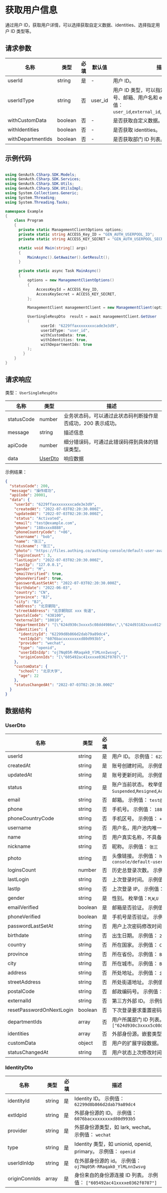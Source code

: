 # 获取用户信息

<!--
  警告⚠️：
  不要直接修改该文档，
  https://github.com/Authing/authing-docs-factory
  使用该项目进行生成
-->

<LastUpdated />

通过用户 ID，获取用户详情，可以选择获取自定义数据、identities、选择指定用户 ID 类型等。

## 请求参数

| 名称              | 类型    | 必填 | 默认值  | 描述                                                                                                                              | 示例值                     |
| ----------------- | ------- | ---- | ------- | --------------------------------------------------------------------------------------------------------------------------------- | -------------------------- |
| userId            | string  | 是   | -       | 用户 ID。                                                                                                                         | `6229ffaxxxxxxxxcade3e3d9` |
| userIdType        | string  | 否   | user_id | 用户 ID 类型，可以指定为用户 ID、手机号、邮箱、用户名和 externalId。。 枚举值：`user_id`,`external_id`,`phone`,`email`,`username` | `user_id`                  |
| withCustomData    | boolean | 否   | -       | 是否获取自定义数据。                                                                                                              | `true`                     |
| withIdentities    | boolean | 否   | -       | 是否获取 identities。                                                                                                             | `true`                     |
| withDepartmentIds | boolean | 否   | -       | 是否获取部门 ID 列表。                                                                                                            | `true`                     |

## 示例代码

```csharp

using GenAuth.CSharp.SDK.Models;
using GenAuth.CSharp.SDK.Services;
using GenAuth.CSharp.SDK.Utils;
using GenAuth.CSharp.SDK.UtilsImpl;
using System.Collections.Generic;
using System.Threading;
using System.Threading.Tasks;

namespace Example
{
    class Program
    {
      private static ManagementClientOptions options;
      private static string ACCESS_Key_ID = "GEN_AUTH_USERPOOL_ID";
      private static string ACCESS_KEY_SECRET = "GEN_AUTH_USERPOOL_SECRET";

      static void Main(string[] args)
      {
          MainAsync().GetAwaiter().GetResult();
      }

      private static async Task MainAsync()
      {
          options = new ManagementClientOptions()
          {
              AccessKeyId = ACCESS_Key_ID,
              AccessKeySecret = ACCESS_KEY_SECRET,
          };

          ManagementClient managementClient = new ManagementClient(options);

          UserSingleRespDto  result = await managementClient.GetUser
          (
                userId: "6229ffaxxxxxxxxcade3e3d9",
                userIdType: "user_id",
                withCustomData: true,
                withIdentities: true,
                withDepartmentIds: true
          );
        }
    }
}

```

## 请求响应

类型： `UserSingleRespDto`

| 名称       | 类型                           | 描述                                                         |
| ---------- | ------------------------------ | ------------------------------------------------------------ |
| statusCode | number                         | 业务状态码，可以通过此状态码判断操作是否成功，200 表示成功。 |
| message    | string                         | 描述信息                                                     |
| apiCode    | number                         | 细分错误码，可通过此错误码得到具体的错误类型。               |
| data       | <a href="#UserDto">UserDto</a> | 响应数据                                                     |

示例结果：

```json
{
  "statusCode": 200,
  "message": "操作成功",
  "apiCode": 20001,
  "data": {
    "userId": "6229ffaxxxxxxxxcade3e3d9",
    "createdAt": "2022-07-03T02:20:30.000Z",
    "updatedAt": "2022-07-03T02:20:30.000Z",
    "status": "Activated",
    "email": "test@example.com",
    "phone": "188xxxx8888",
    "phoneCountryCode": "+86",
    "username": "bob",
    "name": "张三",
    "nickname": "张三",
    "photo": "https://files.authing.co/authing-console/default-user-avatar.png",
    "loginsCount": 3,
    "lastLogin": "2022-07-03T02:20:30.000Z",
    "lastIp": "127.0.0.1",
    "gender": "M",
    "emailVerified": true,
    "phoneVerified": true,
    "passwordLastSetAt": "2022-07-03T02:20:30.000Z",
    "birthdate": "2022-06-03",
    "country": "CN",
    "province": "BJ",
    "city": "BJ",
    "address": "北京朝阳",
    "streetAddress": "北京朝阳区 xxx 街道",
    "postalCode": "438100",
    "externalId": "10010",
    "departmentIds": "[\"624d930c3xxxx5c08dd4986e\",\"624d93102xxxx012f33cd2fe\"]",
    "identities": {
      "identityId": "62299d8b866d2dab79a89dc4",
      "extIdpId": "6076bacxxxxxxxxd80d993b5",
      "provider": "wechat",
      "type": "openid",
      "userIdInIdp": "oj7Nq05R-RRaqak0_YlMLnnIwsvg",
      "originConnIds": "[\"605492ac41xxxxe0362f0707\"]"
    },
    "customData": {
      "school": "北京大学",
      "age": 22
    },
    "statusChangedAt": "2022-07-03T02:20:30.000Z"
  }
}
```

## 数据结构

### <a id="UserDto"></a> UserDto

| 名称                     | 类型    | 必填 | 描述                                                                                      |
| ------------------------ | ------- | ---- | ----------------------------------------------------------------------------------------- |
| userId                   | string  | 是   | 用户 ID。 示例值： `6229ffaxxxxxxxxcade3e3d9`                                             |
| createdAt                | string  | 是   | 账号创建时间。 示例值： `2022-07-03T02:20:30.000Z`                                        |
| updatedAt                | string  | 是   | 账号更新时间。 示例值： `2022-07-03T02:20:30.000Z`                                        |
| status                   | string  | 是   | 账户当前状态。 枚举值：`Suspended`,`Resigned`,`Activated`,`Archived`                      |
| email                    | string  | 否   | 邮箱。 示例值： `test@example.com`                                                        |
| phone                    | string  | 否   | 手机号。 示例值： `188xxxx8888`                                                           |
| phoneCountryCode         | string  | 否   | 手机区号。 示例值： `+86`                                                                 |
| username                 | string  | 否   | 用户名，用户池内唯一。 示例值： `bob`                                                     |
| name                     | string  | 否   | 用户真实名称，不具备唯一性。 示例值： `张三`                                              |
| nickname                 | string  | 否   | 昵称。 示例值： `张三`                                                                    |
| photo                    | string  | 否   | 头像链接。 示例值： `https://files.authing.co/authing-console/default-user-avatar.png`    |
| loginsCount              | number  | 否   | 历史总登录次数。 示例值： `3`                                                             |
| lastLogin                | string  | 否   | 上次登录时间。 示例值： `2022-07-03T02:20:30.000Z`                                        |
| lastIp                   | string  | 否   | 上次登录 IP。 示例值： `127.0.0.1`                                                        |
| gender                   | string  | 是   | 性别。 枚举值：`M`,`W`,`U`                                                                |
| emailVerified            | boolean | 是   | 邮箱是否验证。 示例值： `true`                                                            |
| phoneVerified            | boolean | 是   | 手机号是否验证。 示例值： `true`                                                          |
| passwordLastSetAt        | string  | 否   | 用户上次密码修改时间。 示例值： `2022-07-03T02:20:30.000Z`                                |
| birthdate                | string  | 否   | 出生日期。 示例值： `2022-06-03`                                                          |
| country                  | string  | 否   | 所在国家。 示例值： `CN`                                                                  |
| province                 | string  | 否   | 所在省份。 示例值： `BJ`                                                                  |
| city                     | string  | 否   | 所在城市。 示例值： `BJ`                                                                  |
| address                  | string  | 否   | 所处地址。 示例值： `北京朝阳`                                                            |
| streetAddress            | string  | 否   | 所处街道地址。 示例值： `北京朝阳区 xxx 街道`                                             |
| postalCode               | string  | 否   | 邮政编码号。 示例值： `438100`                                                            |
| externalId               | string  | 否   | 第三方外部 ID。 示例值： `10010`                                                          |
| resetPasswordOnNextLogin | boolean | 否   | 下次登录要求重置密码。                                                                    |
| departmentIds            | array   | 否   | 用户所属部门 ID 列表。 示例值： `["624d930c3xxxx5c08dd4986e","624d93102xxxx012f33cd2fe"]` |
| identities               | array   | 否   | 外部身份源。嵌套类型：<a href="#IdentityDto">IdentityDto</a>。                            |
| customData               | object  | 否   | 用户的扩展字段数据。 示例值： `[object Object]`                                           |
| statusChangedAt          | string  | 否   | 用户状态上次修改时间。 示例值： `2022-07-03T02:20:30.000Z`                                |

### <a id="IdentityDto"></a> IdentityDto

| 名称          | 类型   | 必填 | 描述                                                                   |
| ------------- | ------ | ---- | ---------------------------------------------------------------------- |
| identityId    | string | 是   | Identity ID。 示例值： `62299d8b866d2dab79a89dc4`                      |
| extIdpId      | string | 是   | 外部身份源的 ID。 示例值： `6076bacxxxxxxxxd80d993b5`                  |
| provider      | string | 是   | 外部身份源类型，如 lark, wechat。 示例值： `wechat`                    |
| type          | string | 是   | Identity 类型，如 unionid, openid, primary。 示例值： `openid`         |
| userIdInIdp   | string | 是   | 在外部身份源的 id。 示例值： `oj7Nq05R-RRaqak0_YlMLnnIwsvg`            |
| originConnIds | array  | 是   | 身份来自的身份源连接 ID 列表。 示例值： `["605492ac41xxxxe0362f0707"]` |
